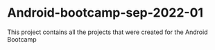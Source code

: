 # Android-bootcamp-sep-2022-01

This project contains all the projects that were created for the Android Bootcamp
